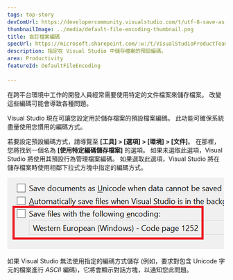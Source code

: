 ```yaml
---
tags: top-story
devComUrl: https://developercommunity.visualstudio.com/t/utf-8-save-as-without-signature-default-request-to/787476
thumbnailImage: ../media/default-file-encoding-thumbnail.png
title: 自訂檔案編碼
specUrl: https://microsoft.sharepoint.com/:w:/t/VisualStudioProductTeam/ESOumqZDXABBpSHpExZWdDgB-uKOrxCDuTjA5Hk8ab1Ddg?e=iYfVep
description: 指定在 Visual Studio 中儲存檔案的預設編碼。
area: Productivity
featureId: DefaultFileEncoding

---
```



在跨平台環境中工作的開發人員經常需要使用特定的文件檔案來儲存檔案。 改變這些編碼可能會導致各種問題。

Visual Studio 現在可讓您設定用於儲存檔案的預設檔案編碼。 此功能可確保系統盡量使用您慣用的編碼方式。

若要設定預設編碼方式，請導覽至 **[工具] > [選項] > [環境] > [文件]**。 在那裡，您將找到一個名為 **[使用特定編碼儲存檔案]** 的選項。 如果未選取此選項，Visual Studio 將使用其預設行為管理檔案編碼。 如果選取此選項，Visual Studio 將在儲存檔案時使用相鄰下拉式方塊中指定的編碼方式。

![工具\選項中的預設檔案編碼選項](../media/default-file-encoding.png)

如果 Visual Studio 無法使用指定的編碼方式儲存 (例如，要求對包含 Unicode 字元的檔案進行 *ASCII* 編碼)，它將會顯示對話方塊，以通知您此問題。

